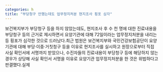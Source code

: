 ```yaml
---
categories: h
title: "부당청구 안했는데도 업무정지처분 현지조사 횡포 심각"
---
```

보건복지부가 부당청구 등을 하지 않았는데도, 현지조사 후 수 천 명에 대한 진료내용을 부당청구 등의 근거로 제시하면서 요양기관에 대해 72일이라는 업무정지처분을 내리는 등 횡포가 심각한 것으로 드러났다.최근 법원은 보건복지부와 국민건강보험공단이 요양기관에 대해 부당&middot;이중&middot;거칫청구 등을 이유로 현지조사를 실시하고 원장으로부터 직접 사실 확인서에 서명까지 받았으나, 수진자들의 진료내용이 부당청구 등에 해당하지 않는 경우가 상당해 사실 확인서 서명을 이유로 요양기관 업무정지처분을 한 것은 위법하다고 판결했다.실제